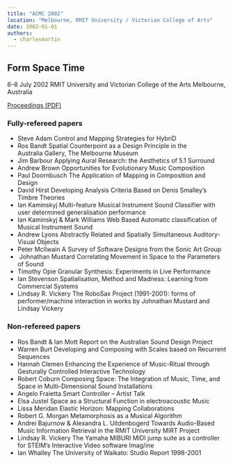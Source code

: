 ```yaml
---
title: "ACMC 2002"
location: "Melbourne, RMIT University / Victorian College of Arts"
date: 2002-01-01
authors: 
  - charlesmartin
---
```


## **Form Space Time**

6–8 July 2002 RMIT University and Victorian College of the Arts Melbourne, Australia

[Proceedings (PDF)](/proceedings/ACMC2002-proceedings.pdf)

### **Fully-refereed papers**

- Steve Adam Control and Mapping Strategies for HybriD
- Ros Bandt Spatial Counterpoint as a Design Principle in the Australia Gallery, The Melbourne Museum
- Jim Barbour Applying Aural Research: the Aesthetics of 5.1 Surround
- Andrew Brown Opportunities for Evolutionary Music Composition
- Paul Doornbusch The Application of Mapping in Composition and Design
- David Hirst Developing Analysis Criteria Based on Denis Smalley’s Timbre Theories
- Ian Kaminskyj Multi-feature Musical Instrument Sound Classifier with user determined generalisation performance
- Ian Kaminskyj & Mark Williams Web Based Automatic classification of Musical Instrument Sound
- Andrew Lyons Abstractly Related and Spatially Simultaneous Auditory-Visual Objects
- Peter McIlwain A Survey of Software Designs from the Sonic Art Group
-  Johnathan Mustard Correlating Movement in Space to the Parameters of Sound
- Timothy Opie Granular Synthesis: Experiments in Live Performance
- Ian Stevenson Spatialisation, Method and Madness: Learning from Commercial Systems
- Lindsay R. Vickery The RoboSax Project (1991-2001): forms of performer/machine interaction in works by Johnathan Mustard and Lindsay Vickery

### **Non-refereed papers** 

- Ros Bandt & Ian Mott Report on the Australian Sound Design Project
- Warren Burt Developing and Composing with Scales based on Recurrent Sequences
- Hannah Clemen Enhancing the Experience of Music-Ritual through Gesturally Controlled Interactive Technology
- Robert Coburn Composing Space: The Integration of Music, Time, and Space in Multi-Dimensional Sound Installations
- Angelo Fraietta Smart Controller – Artist Talk
- Elsa Justel Space as a Structural Function in electroacoustic Music
- Lissa Meridan Elastic Horizon: Mapping Collaborations
- Robert G. Morgan Metamorphosis as a Musical Algorithm
- Andrei Bajurnow & Alexandra L. Uitdenbogerd Towards Audio-Based Music Information Retrieval in the RMIT University MIRT Project
- Lindsay R. Vickery The Yamaha MIBURI MIDI jump suite as a controller for STEIM’s Interactive Video software Imag/ine
- Ian Whalley The University of Waikato: Studio Report 1998-2001
